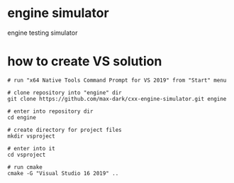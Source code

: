 # engine simulator

engine testing simulator

# how to create VS solution

```
# run "x64 Native Tools Command Prompt for VS 2019" from "Start" menu

# clone repository into "engine" dir
git clone https://github.com/max-dark/cxx-engine-simulator.git engine

# enter into repository dir
cd engine

# create directory for project files
mkdir vsproject

# enter into it
cd vsproject

# run cmake
cmake -G "Visual Studio 16 2019" ..
```
